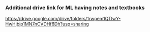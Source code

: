 ### Additional drive link for ML having notes and textbooks

https://drive.google.com/drive/folders/1rwpem1QTtwY-HwHjbip1MN7nCVDHf6Dh?usp=sharing

